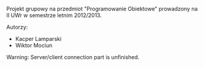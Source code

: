 Projekt grupowy na przedmiot "Programowanie Obiektowe" prowadzony na II UWr w semestrze letnim 2012/2013.

Autorzy:
 - Kacper Lamparski
 - Wiktor Mociun

Warning: Server/client connection part is unfinished.
